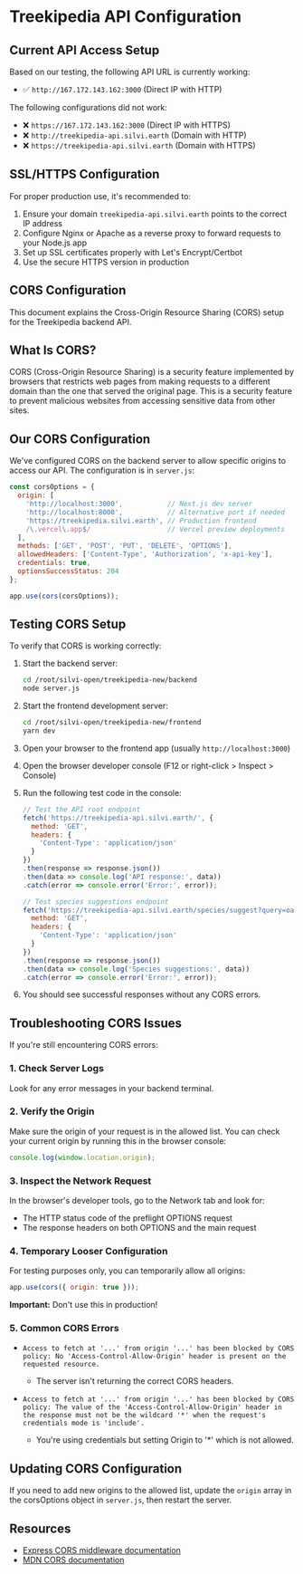 # Treekipedia API Configuration

## Current API Access Setup

Based on our testing, the following API URL is currently working:
- ✅ `http://167.172.143.162:3000` (Direct IP with HTTP)

The following configurations did not work:
- ❌ `https://167.172.143.162:3000` (Direct IP with HTTPS)
- ❌ `http://treekipedia-api.silvi.earth` (Domain with HTTP)
- ❌ `https://treekipedia-api.silvi.earth` (Domain with HTTPS)

## SSL/HTTPS Configuration

For proper production use, it's recommended to:

1. Ensure your domain `treekipedia-api.silvi.earth` points to the correct IP address
2. Configure Nginx or Apache as a reverse proxy to forward requests to your Node.js app
3. Set up SSL certificates properly with Let's Encrypt/Certbot
4. Use the secure HTTPS version in production

## CORS Configuration

This document explains the Cross-Origin Resource Sharing (CORS) setup for the Treekipedia backend API.

## What Is CORS?

CORS (Cross-Origin Resource Sharing) is a security feature implemented by browsers that restricts web pages from making requests to a different domain than the one that served the original page. This is a security feature to prevent malicious websites from accessing sensitive data from other sites.

## Our CORS Configuration

We've configured CORS on the backend server to allow specific origins to access our API. The configuration is in `server.js`:

```javascript
const corsOptions = {
  origin: [
    'http://localhost:3000',           // Next.js dev server
    'http://localhost:8000',           // Alternative port if needed
    'https://treekipedia.silvi.earth', // Production frontend
    /\.vercel\.app$/                   // Vercel preview deployments
  ],
  methods: ['GET', 'POST', 'PUT', 'DELETE', 'OPTIONS'],
  allowedHeaders: ['Content-Type', 'Authorization', 'x-api-key'],
  credentials: true,
  optionsSuccessStatus: 204
};

app.use(cors(corsOptions));
```

## Testing CORS Setup

To verify that CORS is working correctly:

1. Start the backend server:
   ```bash
   cd /root/silvi-open/treekipedia-new/backend
   node server.js
   ```

2. Start the frontend development server:
   ```bash
   cd /root/silvi-open/treekipedia-new/frontend
   yarn dev
   ```

3. Open your browser to the frontend app (usually `http://localhost:3000`)

4. Open the browser developer console (F12 or right-click > Inspect > Console)

5. Run the following test code in the console:
   ```javascript
   // Test the API root endpoint
   fetch('https://treekipedia-api.silvi.earth/', {
     method: 'GET',
     headers: {
       'Content-Type': 'application/json'
     }
   })
   .then(response => response.json())
   .then(data => console.log('API response:', data))
   .catch(error => console.error('Error:', error));
   
   // Test species suggestions endpoint
   fetch('https://treekipedia-api.silvi.earth/species/suggest?query=oak', {
     method: 'GET',
     headers: {
       'Content-Type': 'application/json'
     }
   })
   .then(response => response.json())
   .then(data => console.log('Species suggestions:', data))
   .catch(error => console.error('Error:', error));
   ```

6. You should see successful responses without any CORS errors.

## Troubleshooting CORS Issues

If you're still encountering CORS errors:

### 1. Check Server Logs

Look for any error messages in your backend terminal.

### 2. Verify the Origin

Make sure the origin of your request is in the allowed list. You can check your current origin by running this in the browser console:
```javascript
console.log(window.location.origin);
```

### 3. Inspect the Network Request

In the browser's developer tools, go to the Network tab and look for:
- The HTTP status code of the preflight OPTIONS request
- The response headers on both OPTIONS and the main request

### 4. Temporary Looser Configuration

For testing purposes only, you can temporarily allow all origins:
```javascript
app.use(cors({ origin: true }));
```

**Important:** Don't use this in production!

### 5. Common CORS Errors

- `Access to fetch at '...' from origin '...' has been blocked by CORS policy: No 'Access-Control-Allow-Origin' header is present on the requested resource.`
  - The server isn't returning the correct CORS headers.

- `Access to fetch at '...' from origin '...' has been blocked by CORS policy: The value of the 'Access-Control-Allow-Origin' header in the response must not be the wildcard '*' when the request's credentials mode is 'include'.`
  - You're using credentials but setting Origin to '*' which is not allowed.

## Updating CORS Configuration

If you need to add new origins to the allowed list, update the `origin` array in the corsOptions object in `server.js`, then restart the server.

## Resources

- [Express CORS middleware documentation](https://github.com/expressjs/cors)
- [MDN CORS documentation](https://developer.mozilla.org/en-US/docs/Web/HTTP/CORS)